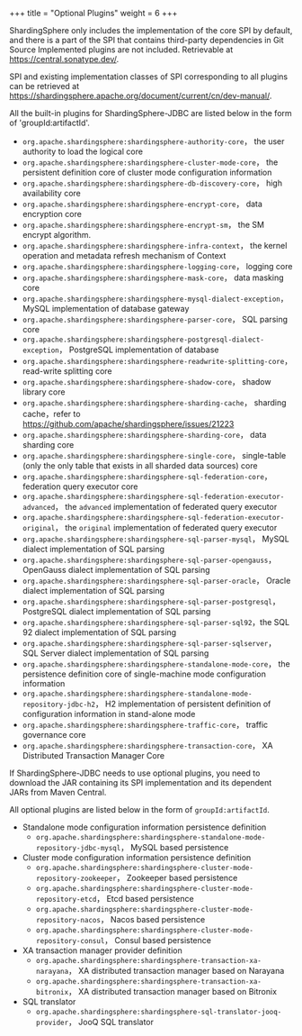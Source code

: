 +++
title = "Optional Plugins"
weight = 6
+++

ShardingSphere only includes the implementation of the core SPI by default, and there is a part of the SPI that contains third-party dependencies in Git Source
Implemented plugins are not included. Retrievable at https://central.sonatype.dev/.

SPI and existing implementation classes of SPI corresponding to all plugins can be retrieved at https://shardingsphere.apache.org/document/current/cn/dev-manual/.

All the built-in plugins for ShardingSphere-JDBC are listed below in the form of 'groupId:artifactId'.

- `org.apache.shardingsphere:shardingsphere-authority-core`， the user authority to load the logical core
- `org.apache.shardingsphere:shardingsphere-cluster-mode-core`， the persistent definition core of cluster mode configuration information
- `org.apache.shardingsphere:shardingsphere-db-discovery-core`， high availability core
- `org.apache.shardingsphere:shardingsphere-encrypt-core`， data encryption core
- `org.apache.shardingsphere:shardingsphere-encrypt-sm`， the SM encrypt algorithm.
- `org.apache.shardingsphere:shardingsphere-infra-context`， the kernel operation and metadata refresh mechanism of Context
- `org.apache.shardingsphere:shardingsphere-logging-core`， logging core
- `org.apache.shardingsphere:shardingsphere-mask-core`， data masking core
- `org.apache.shardingsphere:shardingsphere-mysql-dialect-exception`， MySQL implementation of database gateway
- `org.apache.shardingsphere:shardingsphere-parser-core`， SQL parsing core
- `org.apache.shardingsphere:shardingsphere-postgresql-dialect-exception`， PostgreSQL implementation of database
- `org.apache.shardingsphere:shardingsphere-readwrite-splitting-core`， read-write splitting core
- `org.apache.shardingsphere:shardingsphere-shadow-core`， shadow library core
- `org.apache.shardingsphere:shardingsphere-sharding-cache`， sharding cache，refer to https://github.com/apache/shardingsphere/issues/21223
- `org.apache.shardingsphere:shardingsphere-sharding-core`， data sharding core
- `org.apache.shardingsphere:shardingsphere-single-core`， single-table (only the only table that exists in all sharded data sources) core
- `org.apache.shardingsphere:shardingsphere-sql-federation-core`， federation query executor core
- `org.apache.shardingsphere:shardingsphere-sql-federation-executor-advanced`， the `advanced` implementation of federated query executor
- `org.apache.shardingsphere:shardingsphere-sql-federation-executor-original`， the `original` implementation of federated query executor
- `org.apache.shardingsphere:shardingsphere-sql-parser-mysql`， MySQL dialect implementation of SQL parsing
- `org.apache.shardingsphere:shardingsphere-sql-parser-opengauss`， OpenGauss dialect implementation of SQL parsing
- `org.apache.shardingsphere:shardingsphere-sql-parser-oracle`， Oracle dialect implementation of SQL parsing
- `org.apache.shardingsphere:shardingsphere-sql-parser-postgresql`， PostgreSQL dialect implementation of SQL parsing
- `org.apache.shardingsphere:shardingsphere-sql-parser-sql92`，the SQL 92 dialect implementation of SQL parsing
- `org.apache.shardingsphere:shardingsphere-sql-parser-sqlserver`， SQL Server dialect implementation of SQL parsing
- `org.apache.shardingsphere:shardingsphere-standalone-mode-core`， the persistence definition core of single-machine mode configuration information
- `org.apache.shardingsphere:shardingsphere-standalone-mode-repository-jdbc-h2`， H2 implementation of persistent definition of configuration information in stand-alone mode
- `org.apache.shardingsphere:shardingsphere-traffic-core`， traffic governance core
- `org.apache.shardingsphere:shardingsphere-transaction-core`， XA Distributed Transaction Manager Core

If ShardingSphere-JDBC needs to use optional plugins, you need to download the JAR containing its SPI implementation and its dependent JARs from Maven Central.

All optional plugins are listed below in the form of `groupId:artifactId`.

- Standalone mode configuration information persistence definition
  - `org.apache.shardingsphere:shardingsphere-standalone-mode-repository-jdbc-mysql`， MySQL based persistence
- Cluster mode configuration information persistence definition
  - `org.apache.shardingsphere:shardingsphere-cluster-mode-repository-zookeeper`， Zookeeper based persistence
  - `org.apache.shardingsphere:shardingsphere-cluster-mode-repository-etcd`， Etcd based persistence
  - `org.apache.shardingsphere:shardingsphere-cluster-mode-repository-nacos`， Nacos based persistence
  - `org.apache.shardingsphere:shardingsphere-cluster-mode-repository-consul`， Consul based persistence
- XA transaction manager provider definition
  - `org.apache.shardingsphere:shardingsphere-transaction-xa-narayana`， XA distributed transaction manager based on Narayana
  - `org.apache.shardingsphere:shardingsphere-transaction-xa-bitronix`， XA distributed transaction manager based on Bitronix
- SQL translator
  - `org.apache.shardingsphere:shardingsphere-sql-translator-jooq-provider`， JooQ SQL translator
